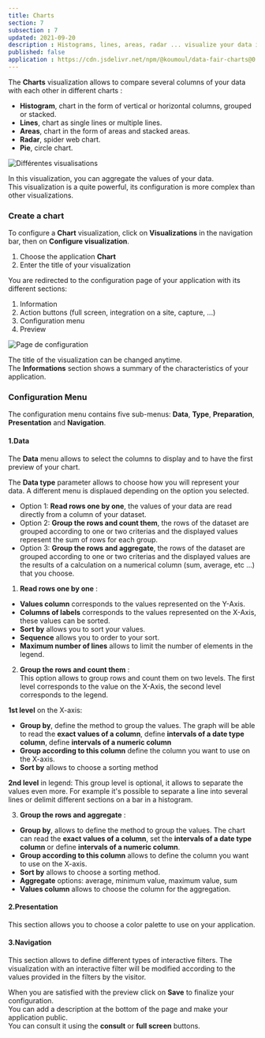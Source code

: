 ```yaml
---
title: Charts
section: 7
subsection : 7
updated: 2021-09-20
description : Histograms, lines, areas, radar ... visualize your data in interactive charts!
published: false
application : https://cdn.jsdelivr.net/npm/@koumoul/data-fair-charts@0.9/dist/
---
```



The **Charts** visualization allows to compare several columns of your data with each other in different charts :

* **Histogram**, chart in the form of vertical or horizontal columns, grouped or stacked.
* **Lines**, chart as single lines or multiple lines.
* **Areas**, chart in the form of areas and stacked areas.
* **Radar**, spider web chart.
* **Pie**, circle chart.

![Différentes visualisations](./images/user-guide-backoffice/Charts-Visu.jpg)

In this visualization, you can aggregate the values of your data.  
This visualization is a quite powerful, its configuration is more complex than other visualizations.

### Create a chart

To configure a **Chart** visualization, click on **Visualizations** in the navigation bar, then on **Configure visualization**.  

1. Choose the application **Chart**
2. Enter the title of your visualization

<p>
</p>

You are redirected to the configuration page of your application with its different sections:  

1. Information
2. Action buttons (full screen, integration on a site, capture, ...)
3. Configuration menu
4. Preview

![Page de configuration](./images/user-guide-backoffice/charts-config.jpg)

The title of the visualization can be changed anytime.  
The **Informations** section shows a summary of the characteristics of your application.

### Configuration Menu

The configuration menu contains five sub-menus: **Data**, **Type**, **Preparation**, **Presentation** and **Navigation**.

#### 1.Data


The **Data** menu allows to select the columns to display and to have the first preview of your chart.  

The **Data type** parameter allows to choose how you will represent your data. A different menu is displaued depending on the option you selected.  

- Option 1: **Read rows one by one**, the values ​​of your data are read directly from a column of your dataset.
- Option 2: **Group the rows and count them**, the rows of the dataset are grouped according to one or two criterias and the displayed values ​​represent the sum of rows for each group.
- Option 3: **Group the rows and aggregate**, the rows of the dataset are grouped according to one or two criterias and the displayed values ​​are the results of a calculation on a numerical column (sum, average, etc ...) that you choose.


<p>
</p>

1. **Read rows one by one** :
- **Values ​column** corresponds to the values re​​presented on the Y-Axis.
- **Columns of labels** corresponds to the values represented on the X-Axis, these values ​​can be sorted.
- **Sort by** allows you to sort your values.
- **Sequence** allows you to order to your sort.  
- **Maximum number of lines** allows to limit the number of elements in the legend.

<p>
</p>

2. **Group the rows and count them** :  
This option allows to group rows and count them on two levels. The first level corresponds to the value on the X-Axis, the second level corresponds to the legend.  

**1st level** on the X-axis:  
- **Group by**, define the method to group the values. The graph will be able to read the **exact values ​​of a column**, define **intervals of a date type column**, define **intervals of a numeric column**
- **Group according to this column** define the column you want to use on the X-axis.
- **Sort by** allows to choose a sorting method

**2nd level** in legend: This group level is optional, it allows to separate the values even more​. For example it's possible to separate a line into several lines or delimit different sections on a bar in a histogram.

<p>
</p>

3. **Group the rows and aggregate** :

- **Group by**, allows to define the method to group the values. The chart can read the **exact values ​​of a column**, set the **intervals of a date type column** or define **intervals of a numeric column**.  
- **Group according to this column** allows to define the column you want to use on the X-axis.
- **Sort by** allows to choose a sorting method.
- **Aggregate** options: average, minimum value, maximum value, sum
- **Values column** allows to choose the column for the aggregation.

#### 2.Presentation

This section allows you to choose a color palette to use on your application.

#### 3.Navigation

This section allows to define different types of interactive filters. The visualization with an interactive filter will be modified according to the values ​​provided in the filters by the visitor.

When you are satisfied with the preview click on **Save** to finalize your configuration.  
You can add a description at the bottom of the page and make your application public.  
You can consult it using the **consult** or **full screen** buttons.
